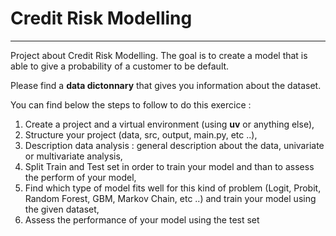 # Credit Risk Modelling

---

Project about Credit Risk Modelling. The goal is to create a model that is able to give a probability of a customer to be default.

Please find a **data dictonnary** that gives you information about the dataset.

You can find below the steps to follow to do this exercice : 

1. Create a project and a virtual environment (using **uv** or anything else),
2. Structure your project (data, src, output, main.py, etc ..),
3. Description data analysis : general description about the data, univariate or multivariate analysis,
4. Split Train and Test set in order to train your model and than to assess the perform of your model,
5. Find which type of model fits well for this kind of problem (Logit, Probit, Random Forest, GBM, Markov Chain, etc ..) and train your model using the given dataset,
6. Assess the performance of your model using the test set 
